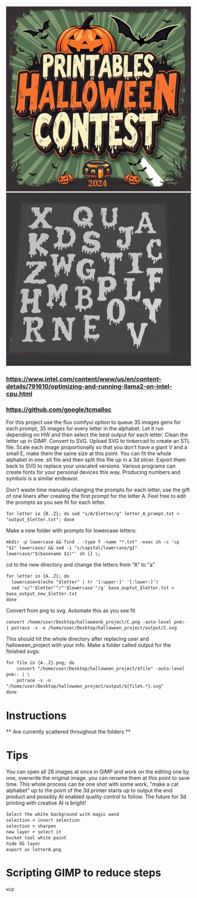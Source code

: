 ![ex0](https://github.com/BB31420/Halloween_Wax_Font/blob/main/2024-Halloween.png?raw=true)
![ex1](https://github.com/BB31420/Halloween_Wax_Font/blob/main/screencap.png?raw=true)


### https://www.intel.com/content/www/us/en/content-details/791610/optimizing-and-running-llama2-on-intel-cpu.html
### https://github.com/google/tcmalloc

For this project use the flux comfyui option to queue 35 images gens for each prompt, 35 images for every letter in the alphabet. Let it run depending on HW and then select the best output for each letter. Clean the letter up in GIMP. Convert to SVG. Upload SVG to tinkercad to create an STL file. Scale each image proportionally so that you don't have a giant V and a small E, make them the same size at this point. You can fit the whole alphabet in one .stl file and then split this file up in a 3d slicer. Export them back to SVG to replace your unscaled versions. Various programs can create fonts for your personal devices this way. Producing numbers and symbols is a similar endeavor. 

Don't waste time manually changing the prompts for each letter, use the gift of one liners after creating the first prompt for the letter A. Feel free to edit the prompts as you see fit for each letter.

```
for letter in {B..Z}; do sed "s/A/$letter/g" letter_A_prompt.txt > "output_$letter.txt"; done
```

Make a new folder with prompts for lowercase letters:
```
mkdir -p lowercase && find . -type f -name "*.txt" -exec sh -c 'cp "$1" lowercase/ && sed -i "s/capital/lowercase/gI" lowercase/"$(basename $1)"' sh {} \;
```
cd to the new directory and change the letters from "A" to "a"
```
for letter in {A..Z}; do
  lowercase=$(echo "$letter" | tr '[:upper:]' '[:lower:]')
  sed 's/"'$letter'"/"'$lowercase'"/g' base_ouptut_$letter.txt > base_output_new_$letter.txt
done
```

Convert from png to svg. Automate this as you see fit

```
convert /home/user/Desktop/halloweenb_project/C.png -auto-level pnm:- | potrace -s -o /home/user/Desktop/halloween_project/output/C.svg
```

This should hit the whole directory after replacing user and halloween_project with your info. Make a folder called output for the finished svgs:
```
for file in {A..Z}.png; do
    convert "/home/user/Desktop/halloween_project/$file" -auto-level pnm:- | \
    potrace -s -o "/home/user/Desktop/halloween_project/output/${file%.*}.svg"
done
```

# Instructions
**
Are currently scattered throughout the folders
**
# Tips
You can open all 26 images at once in GIMP and work on the editing one by one, overwrite the original image. you can rename them at this point to save time. This whole process can be one shot with some work, "make a cat alphabet" up to the point of the 3d printer starts up to output the end product and possibly AI enabled quality control to follow. The future for 3d printing with creative AI is bright!
```
Select the white background with magic wand
selection < invert selection
selection < sharpen
new layer + select it
bucket tool white paint
hide OG layer
export as letterA.png 
```
# Scripting GIMP to reduce steps
```
wip
```



